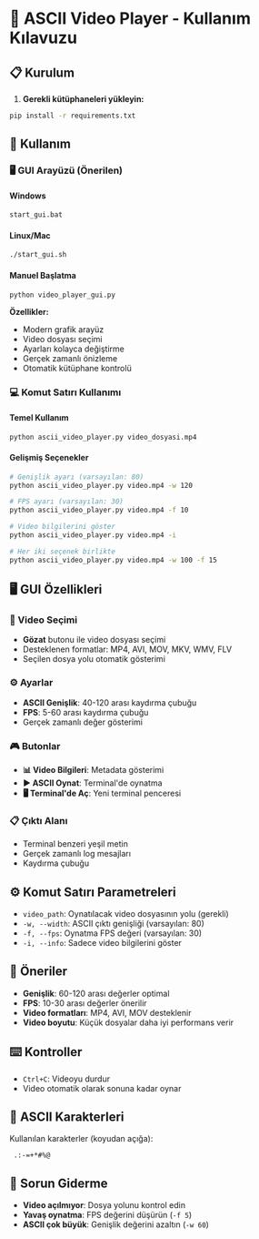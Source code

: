 # 🎥 ASCII Video Player - Kullanım Kılavuzu

## 📋 Kurulum

1. **Gerekli kütüphaneleri yükleyin:**
```bash
pip install -r requirements.txt
```

## 🚀 Kullanım

### 🖥️ GUI Arayüzü (Önerilen)

#### Windows
```bash
start_gui.bat
```

#### Linux/Mac
```bash
./start_gui.sh
```

#### Manuel Başlatma
```bash
python video_player_gui.py
```

**Özellikler:**
- Modern grafik arayüz
- Video dosyası seçimi
- Ayarları kolayca değiştirme
- Gerçek zamanlı önizleme
- Otomatik kütüphane kontrolü

### 💻 Komut Satırı Kullanımı

#### Temel Kullanım
```bash
python ascii_video_player.py video_dosyasi.mp4
```

#### Gelişmiş Seçenekler
```bash
# Genişlik ayarı (varsayılan: 80)
python ascii_video_player.py video.mp4 -w 120

# FPS ayarı (varsayılan: 30)
python ascii_video_player.py video.mp4 -f 10

# Video bilgilerini göster
python ascii_video_player.py video.mp4 -i

# Her iki seçenek birlikte
python ascii_video_player.py video.mp4 -w 100 -f 15
```

## 🖥️ GUI Özellikleri

### 📁 Video Seçimi
- **Gözat** butonu ile video dosyası seçimi
- Desteklenen formatlar: MP4, AVI, MOV, MKV, WMV, FLV
- Seçilen dosya yolu otomatik gösterimi

### ⚙️ Ayarlar
- **ASCII Genişlik**: 40-120 arası kaydırma çubuğu
- **FPS**: 5-60 arası kaydırma çubuğu
- Gerçek zamanlı değer gösterimi

### 🎮 Butonlar
- **📊 Video Bilgileri**: Metadata gösterimi
- **▶️ ASCII Oynat**: Terminal'de oynatma
- **🖥️ Terminal'de Aç**: Yeni terminal penceresi

### 📋 Çıktı Alanı
- Terminal benzeri yeşil metin
- Gerçek zamanlı log mesajları
- Kaydırma çubuğu

## ⚙️ Komut Satırı Parametreleri

- `video_path`: Oynatılacak video dosyasının yolu (gerekli)
- `-w, --width`: ASCII çıktı genişliği (varsayılan: 80)
- `-f, --fps`: Oynatma FPS değeri (varsayılan: 30)
- `-i, --info`: Sadece video bilgilerini göster

## 🎯 Öneriler

- **Genişlik**: 60-120 arası değerler optimal
- **FPS**: 10-30 arası değerler önerilir
- **Video formatları**: MP4, AVI, MOV desteklenir
- **Video boyutu**: Küçük dosyalar daha iyi performans verir

## ⌨️ Kontroller

- `Ctrl+C`: Videoyu durdur
- Video otomatik olarak sonuna kadar oynar

## 🎨 ASCII Karakterleri

Kullanılan karakterler (koyudan açığa):
```
 .:-=+*#%@
```

## 🔧 Sorun Giderme

- **Video açılmıyor**: Dosya yolunu kontrol edin
- **Yavaş oynatma**: FPS değerini düşürün (`-f 5`)
- **ASCII çok büyük**: Genişlik değerini azaltın (`-w 60`)
